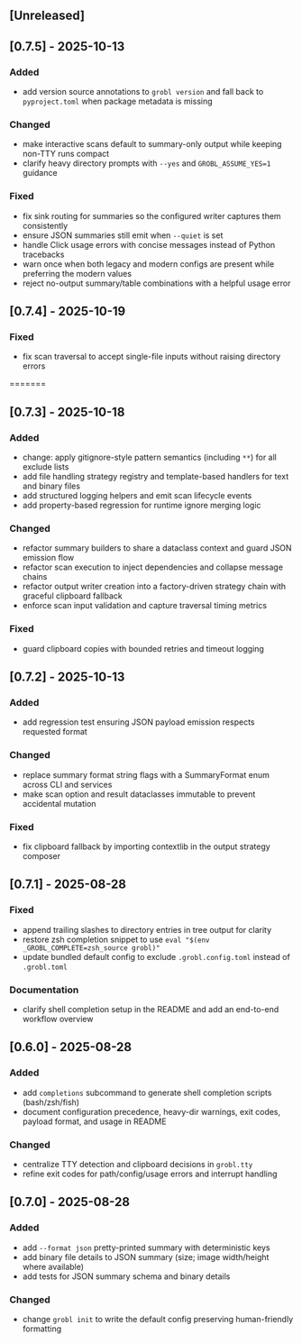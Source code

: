 ## [Unreleased]

## [0.7.5] - 2025-10-13

### Added
- add version source annotations to `grobl version` and fall back to `pyproject.toml` when package metadata is missing

### Changed
- make interactive scans default to summary-only output while keeping non-TTY runs compact
- clarify heavy directory prompts with `--yes` and `GROBL_ASSUME_YES=1` guidance

### Fixed
- fix sink routing for summaries so the configured writer captures them consistently
- ensure JSON summaries still emit when `--quiet` is set
- handle Click usage errors with concise messages instead of Python tracebacks
- warn once when both legacy and modern configs are present while preferring the modern values
- reject no-output summary/table combinations with a helpful usage error

## [0.7.4] - 2025-10-19

### Fixed
- fix scan traversal to accept single-file inputs without raising directory errors

=======

## [0.7.3] - 2025-10-18

### Added
- change: apply gitignore-style pattern semantics (including `**`) for all exclude lists
- add file handling strategy registry and template-based handlers for text and binary files
- add structured logging helpers and emit scan lifecycle events
- add property-based regression for runtime ignore merging logic

### Changed
- refactor summary builders to share a dataclass context and guard JSON emission flow
- refactor scan execution to inject dependencies and collapse message chains
- refactor output writer creation into a factory-driven strategy chain with graceful clipboard fallback
- enforce scan input validation and capture traversal timing metrics

### Fixed
- guard clipboard copies with bounded retries and timeout logging

## [0.7.2] - 2025-10-13

### Added
- add regression test ensuring JSON payload emission respects requested format

### Changed
- replace summary format string flags with a SummaryFormat enum across CLI and services
- make scan option and result dataclasses immutable to prevent accidental mutation

### Fixed
- fix clipboard fallback by importing contextlib in the output strategy composer

## [0.7.1] - 2025-08-28

### Fixed
- append trailing slashes to directory entries in tree output for clarity
- restore zsh completion snippet to use `eval "$(env _GROBL_COMPLETE=zsh_source grobl)"`
- update bundled default config to exclude `.grobl.config.toml` instead of `.grobl.toml`

### Documentation
- clarify shell completion setup in the README and add an end-to-end workflow overview

## [0.6.0] - 2025-08-28

### Added
- add `completions` subcommand to generate shell completion scripts (bash/zsh/fish)
- document configuration precedence, heavy-dir warnings, exit codes, payload format, and usage in README

### Changed
- centralize TTY detection and clipboard decisions in `grobl.tty`
- refine exit codes for path/config/usage errors and interrupt handling
## [0.7.0] - 2025-08-28

### Added
- add `--format json` pretty-printed summary with deterministic keys
- add binary file details to JSON summary (size; image width/height where available)
- add tests for JSON summary schema and binary details

### Changed
- change `grobl init` to write the default config preserving human-friendly formatting
